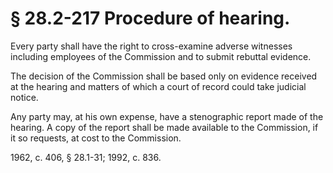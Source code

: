 # § 28.2-217 Procedure of hearing.

<p>Every party shall have the right to cross-examine adverse witnesses including employees of the Commission and to submit rebuttal evidence.</p><p>The decision of the Commission shall be based only on evidence received at the hearing and matters of which a court of record could take judicial notice.</p><p>Any party may, at his own expense, have a stenographic report made of the hearing. A copy of the report shall be made available to the Commission, if it so requests, at cost to the Commission.</p><p>1962, c. 406, § 28.1-31; 1992, c. 836.</p>